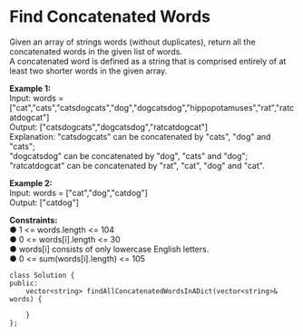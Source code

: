 # Find Concatenated Words
Given an array of strings words (without duplicates), return all the concatenated words in the given list of words. <br>
A concatenated word is defined as a string that is comprised entirely of at least two shorter words in the given array. <br>
 
**Example 1:** <br>
Input: words = ["cat","cats","catsdogcats","dog","dogcatsdog","hippopotamuses","rat","ratcatdogcat"] <br>
Output: ["catsdogcats","dogcatsdog","ratcatdogcat"] <br>
Explanation: "catsdogcats" can be concatenated by "cats", "dog" and "cats";  <br>
"dogcatsdog" can be concatenated by "dog", "cats" and "dog";  <br>
"ratcatdogcat" can be concatenated by "rat", "cat", "dog" and "cat". <br>

**Example 2:** <br>
Input: words = ["cat","dog","catdog"] <br>
Output: ["catdog"] <br>

 
**Constraints:** <br>
●	1 <= words.length <= 104 <br>
●	0 <= words[i].length <= 30 <br>
●	words[i] consists of only lowercase English letters. <br>
●	0 <= sum(words[i].length) <= 105 <br>

```
class Solution {
public:
    vector<string> findAllConcatenatedWordsInADict(vector<string>& words) {
        
    }
};
```